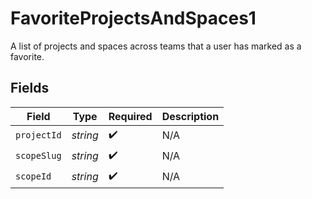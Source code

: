 # FavoriteProjectsAndSpaces1

A list of projects and spaces across teams that a user has marked as a favorite.


## Fields

| Field              | Type               | Required           | Description        |
| ------------------ | ------------------ | ------------------ | ------------------ |
| `projectId`        | *string*           | :heavy_check_mark: | N/A                |
| `scopeSlug`        | *string*           | :heavy_check_mark: | N/A                |
| `scopeId`          | *string*           | :heavy_check_mark: | N/A                |